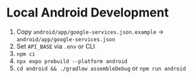# Local Android Development

1) Copy `android/app/google-services.json.example` → `android/app/google-services.json`
2) Set `API_BASE` via `.env` or CLI
3) `npm ci`
4) `npx expo prebuild --platform android`
5) `cd android && ./gradlew assembleDebug` or `npm run android`

